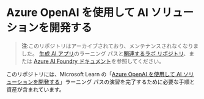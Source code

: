 # Azure OpenAI を使用して AI ソリューションを開発する

> **注**:このリポジトリはアーカイブされており、メンテナンスされなくなりました。 [生成 AI アプリ](https://learn.microsoft.com/en-us/training/paths/create-custom-copilots-ai-studio/)のラーニング パスと[関連するラボ リポジトリ](https://github.com/MicrosoftLearning/mslearn-ai-studio)、または [Azure AI Foundry ドキュメント](https://learn.microsoft.com/en-us/azure/ai-foundry/)を参照してください。

このリポジトリには、Microsoft Learn の「[Azure OpenAI を使用して AI ソリューションを開発する](https://learn.microsoft.com/training/paths/develop-ai-solutions-azure-openai/)」ラーニング パスの演習を完了するために必要な手順と資産が含まれています。
